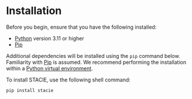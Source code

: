 # Installation

Before you begin, ensure that you have the following installed:

- [Python](https://www.python.org/) version 3.11 or higher
- [Pip](https://pip.pypa.io/)

Additional dependencies will be installed using the `pip` command below.
Familiarity with [Pip](https://pip.pypa.io/) is assumed.
We recommend performing the installation within a [Python virtual environment](https://docs.python.org/3/library/venv.html).

To install STACIE, use the following shell command:

```bash
pip install stacie
```
